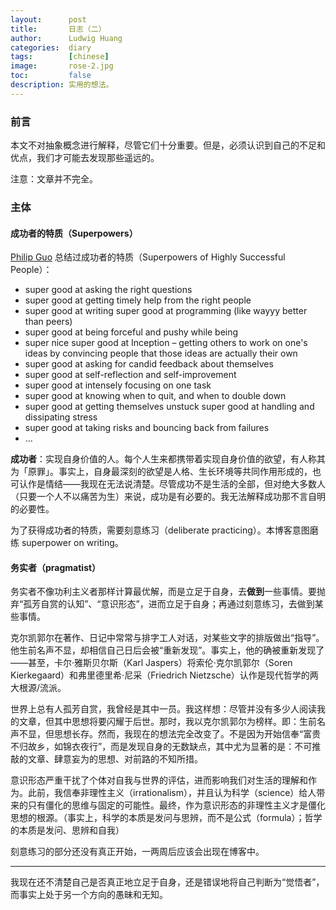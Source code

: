 ```yaml
---
layout:      post
title:       日志（二）
author:      Ludwig Huang
categories:  diary
tags:        [chinese]
image:       rose-2.jpg
toc:         false
description: 实用的想法。
---
```


### 前言

本文不对抽象概念进行解释，尽管它们十分重要。但是，必须认识到自己的不足和优点，我们才可能去发现那些遥远的。

注意：文章并不完全。

### 主体

#### 成功者的特质（Superpowers）

[Philip Guo](https://pg.ucsd.edu/) 总结过成功者的特质（Superpowers of Highly Successful People）：

* super good at asking the right questions
* super good at getting timely help from the right people
* super good at writing super good at programming (like wayyy better than peers)
* super good at being forceful and pushy while being
* super nice super good at Inception – getting others to work on one's ideas by convincing people that those ideas are actually their own
* super good at asking for candid feedback about themselves
* super good at self-reflection and self-improvement
* super good at intensely focusing on one task
* super good at knowing when to quit, and when to double down
* super good at getting themselves unstuck super good at handling and dissipating stress
* super good at taking risks and bouncing back from failures
* …

**成功者**：实现自身价值的人。每个人生来都携带着实现自身价值的欲望，有人称其为「原罪」。事实上，自身最深刻的欲望是人格、生长环境等共同作用形成的，也可认作是情结——我现在无法说清楚。尽管成功不是生活的全部，但对绝大多数人（只要一个人不以痛苦为生）来说，成功是有必要的。我无法解释成功那不言自明的必要性。

为了获得成功者的特质，需要刻意练习（deliberate practicing）。本博客意图磨练 superpower on writing。

#### 务实者（pragmatist）

务实者不像功利主义者那样计算最优解，而是立足于自身，去**做到**一些事情。要抛弃“孤芳自赏的认知”、“意识形态”，进而立足于自身；再通过刻意练习，去做到某些事情。

克尔凯郭尔在著作、日记中常常与排字工人对话，对某些文字的排版做出“指导”。他生前名声不显，却相信自己日后会被“重新发现”。事实上，他的确被重新发现了——甚至，卡尔·雅斯贝尔斯（Karl Jaspers）将索伦·克尔凯郭尔（Soren Kierkegaard）和弗里德里希·尼采（Friedrich Nietzsche）认作是现代哲学的两大根源/流派。

世界上总有人孤芳自赏，我曾经是其中一员。我这样想：尽管并没有多少人阅读我的文章，但其中思想将要闪耀于后世。那时，我以克尔凯郭尔为榜样。即：生前名声不显，但思想长存。然而，我现在的想法完全改变了。不是因为开始信奉“富贵不归故乡，如锦衣夜行”，而是发现自身的无数缺点，其中尤为显著的是：不可推敲的文章、肆意妄为的思想、对前路的不知所措。

意识形态严重干扰了个体对自我与世界的评估，进而影响我们对生活的理解和作为。此前，我信奉非理性主义（irrationalism），并且认为科学（science）给人带来的只有僵化的思维与固定的可能性。最终，作为意识形态的非理性主义才是僵化思想的根源。（事实上，科学的本质是发问与思辨，而不是公式（formula）；哲学的本质是发问、思辨和自我）

刻意练习的部分还没有真正开始，一两周后应该会出现在博客中。

----

我现在还不清楚自己是否真正地立足于自身，还是错误地将自己判断为“觉悟者”，而事实上处于另一个方向的愚昧和无知。


